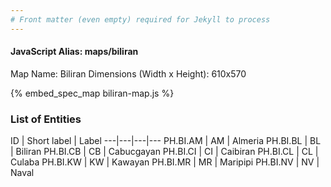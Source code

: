 ```yaml
---
# Front matter (even empty) required for Jekyll to process
---
```


#### JavaScript Alias: maps/biliran

Map Name: Biliran
Dimensions (Width x Height): 610x570



{% embed_spec_map biliran-map.js %}

### List of Entities

ID | Short label | Label
---|---|---|---
PH.BI.AM | AM | Almeria
PH.BI.BL | BL | Biliran
PH.BI.CB | CB | Cabucgayan
PH.BI.CI | CI | Caibiran
PH.BI.CL | CL | Culaba
PH.BI.KW | KW | Kawayan
PH.BI.MR | MR | Maripipi
PH.BI.NV | NV | Naval